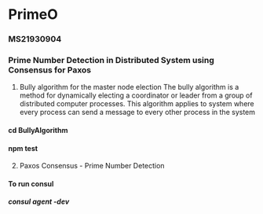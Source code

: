 # PrimeO
### MS21930904
### Prime Number Detection in Distributed System using Consensus for Paxos

1) Bully algorithm for the master node election
The bully algorithm is a method for dynamically electing a coordinator or leader from a group of distributed computer processes. This algorithm applies to system where every process can send a message to every other process in the system
#### cd BullyAlgorithm
#### npm test

2) Paxos Consensus - Prime Number Detection
#### To run consul 
#####  consul agent -dev


